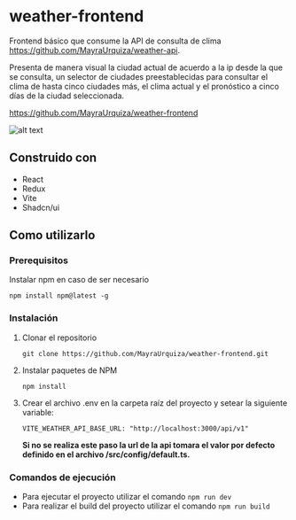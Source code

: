 # weather-frontend

Frontend básico que consume la API de consulta de clima https://github.com/MayraUrquiza/weather-api.

Presenta de manera visual la ciudad actual de acuerdo a la ip desde la que se consulta, un selector de ciudades preestablecidas para consultar el clima de hasta cinco ciudades más, el clima actual y el pronóstico a cinco días de la ciudad seleccionada.

https://github.com/MayraUrquiza/weather-frontend

![alt text](image.png)

## Construido con

- React
- Redux
- Vite
- Shadcn/ui

## Como utilizarlo

### Prerequisitos

Instalar npm en caso de ser necesario

```
npm install npm@latest -g
```

### Instalación

1. Clonar el repositorio
   ```
   git clone https://github.com/MayraUrquiza/weather-frontend.git
   ```
2. Instalar paquetes de NPM
   ```
   npm install
   ```
3. Crear el archivo .env en la carpeta raíz del proyecto y setear la siguiente variable:

   ```
   VITE_WEATHER_API_BASE_URL: "http://localhost:3000/api/v1"
   ```

   **Si no se realiza este paso la url de la api tomara el valor por defecto definido en el archivo /src/config/default.ts.**

### Comandos de ejecución

- Para ejecutar el proyecto utilizar el comando `npm run dev`
- Para realizar el build del proyecto utilizar el comando `npm run build`
